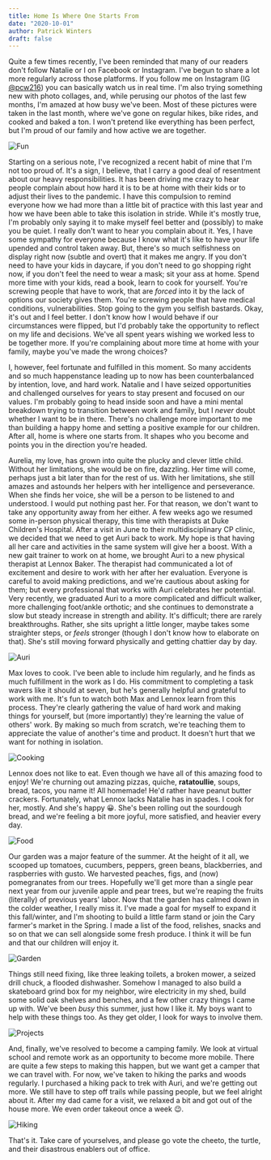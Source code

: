 ```yaml
---
title: Home Is Where One Starts From
date: "2020-10-01"
author: Patrick Winters
draft: false
---
```


Quite a few times recently, I've been reminded that many of our readers don't follow Natalie or I on Facebook or Instagram. I've begun to share a lot more regularly across those platforms. If you follow me on Instagram (IG [@pcw216](https://www.instagram.com/pcw216/)) you can basically watch us in real time. I'm also trying something new with photo collages, and, while perusing our photos of the last few months, I'm amazed at how busy we've been. Most of these pictures were taken in the last month, where we've gone on regular hikes, bike rides, and cooked and baked a ton. I won't pretend like everything has been perfect, but I'm proud of our family and how active we are together.

![Fun](fun.jpg)

Starting on a serious note, I've recognized a recent habit of mine that I'm not too proud of. It's a sign, I believe, that I carry a good deal of resentment about our heavy responsibilities. It has been driving me crazy to hear people complain about how hard it is to be at home with their kids or to adjust their lives to the pandemic. I have this compulsion to remind everyone how we had more than a little bit of practice with this last year and how we have been able to take this isolation in stride. While it's mostly true, I'm probably only saying it to make myself feel better and (possibly) to make you be quiet. I really don't want to hear you complain about it. Yes, I have some sympathy for everyone because I know what it's like to have your life upended and control taken away. But, there's so much selfishness on display right now (subtle and overt) that it makes me angry. If you don't need to have your kids in daycare, if you don't need to go shopping right now, if you don't feel the need to wear a mask; sit your ass at home. Spend more time with your kids, read a book, learn to cook for yourself. You're screwing people that have to work, that are _forced_ into it by the lack of options our society gives them. You're screwing people that have medical conditions, vulnerabilities. Stop going to the gym you selfish bastards. Okay, it's out and I feel better. I don't know how I would behave if our circumstances were flipped, but I'd probably take the opportunity to reflect on my life and decisions. We've all spent years wishing we worked less to be together more. If you're complaining about more time at home with your family, maybe you've made the wrong choices?

I, however, feel fortunate and fulfilled in this moment. So many accidents and so much happenstance leading up to now has been counterbalanced by intention, love, and hard work. Natalie and I have seized opportunities and challenged ourselves for years to stay present and focused on our values. I'm probably going to head inside soon and have a mini mental breakdown trying to transition between work and family, but I _never_ doubt whether I want to be in there. There's no challenge more important to me than building a happy home and setting a positive example for our children. After all, home is where one starts from. It shapes who you become and points you in the direction you're headed.

Aurelia, my love, has grown into quite the plucky and clever little child. Without her limitations, she would be on fire, dazzling. Her time will come, perhaps just a bit later than for the rest of us. With her limitations, she still amazes and astounds her helpers with her intelligence and perseverance. When she finds her voice, she will be a person to be listened to and understood. I would put nothing past her. For that reason, we don't want to take any opportunity away from her either. A few weeks ago we resumed some in-person physical therapy, this time with therapists at Duke Children's Hospital. After a visit in June to their multidisciplinary CP clinic, we decided that we need to get Auri back to work. My hope is that having all her care and activities in the same system will give her a boost. With a new gait trainer to work on at home, we brought Auri to a new physical therapist at Lennox Baker. The therapist had communicated a lot of excitement and desire to work with her after her evaluation. Everyone is careful to avoid making predictions, and we're cautious about asking for them; but every professional that works with Auri celebrates her potential. Very recently, we graduated Auri to a more complicated and difficult walker, more challenging foot/ankle orthotic; and she continues to demonstrate a slow but steady increase in strength and ability. It's difficult; there are rarely breakthroughs. Rather, she sits upright a little longer, maybe takes some straighter steps, or _feels_ stronger (though I don't know how to elaborate on that). She's still moving forward physically and getting chattier day by day.

![Auri](auri.jpg)

Max loves to cook. I've been able to include him regularly, and he finds as much fulfillment in the work as I do. His commitment to completing a task wavers like it should at seven, but he's generally helpful and grateful to work with me. It's fun to watch both Max and Lennox learn from this process. They're clearly gathering the value of hard work and making things for yourself, but (more importantly) they're learning the value of others' work. By making so much from scratch, we're teaching them to appreciate the value of another's time and product. It doesn't hurt that we want for nothing in isolation.

![Cooking](cooking.jpg)

Lennox does not like to eat. Even though we have all of this amazing food to enjoy! We're churning out amazing pizzas, quiche, **ratatoullie**, soups, bread, tacos, you name it! All homemade! He'd rather have peanut butter crackers. Fortunately, what Lennox lacks Natalie has in spades. I cook for her, mostly. And she's happy 😀. She's been rolling out the sourdough bread, and we're feeling a bit more joyful, more satisfied, and heavier every day.

![Food](food.jpg)

Our garden was a major feature of the summer. At the height of it all, we scooped up tomatoes, cucumbers, peppers, green beans, blackberries, and raspberries with gusto. We harvested peaches, figs, and (now) pomegranates from our trees. Hopefully we'll get more than a single pear next year from our juvenile apple and pear trees, but we're reaping the fruits (literally) of previous years' labor. Now that the garden has calmed down in the colder weather, I really miss it. I've made a goal for myself to expand it this fall/winter, and I'm shooting to build a little farm stand or join the Cary farmer's market in the Spring. I made a list of the food, relishes, snacks and so on that we can sell alongside some fresh produce. I think it will be fun and that our children will enjoy it.

![Garden](garden.jpg)

Things still need fixing, like three leaking toilets, a broken mower, a seized drill chuck, a flooded dishwasher. Somehow I managed to also build a skateboard grind box for my neighbor, wire electricity in my shed, build some solid oak shelves and benches, and a few other crazy things I came up with. We've been _busy_ this summer, just how I like it. My boys want to help with these things  too. As they get older, I look for ways to involve them.

![Projects](projects.jpg)

And, finally, we've resolved to become a camping family. We look at virtual school and remote work as an opportunity to become more mobile. There are quite a few steps to making this happen, but we want get a camper that we can travel with. For now, we've taken to hiking the parks and woods regularly. I purchased a hiking pack to trek with Auri, and we're getting out more. We still have to step off trails while passing people, but we feel alright about it. After my dad came for a visit, we relaxed a bit and got out of the house more. We even order takeout once a week 😉.

![Hiking](hiking.jpg)

That's it. Take care of yourselves, and please go vote the cheeto, the turtle, and their disastrous enablers out of office.
